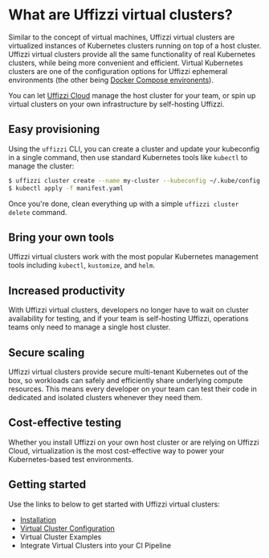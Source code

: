 # **What are Uffizzi virtual clusters?**

Similar to the concept of virtual machines, Uffizzi virtual clusters are virtualized instances of Kubernetes clusters running on top of a host cluster. Uffizzi virtual clusters provide all the same functionality of real Kubernetes clusters, while being more convenient and efficient. Virtual Kubernetes clusters are one of the configuration options for Uffizzi ephemeral environments (the other being [Docker Compose environents](../guides/docker-compose-template.md)).

You can let [Uffizzi Cloud](https://app.uffizzi.com) manage the host cluster for your team, or spin up virtual clusters on your own infrastructure by self-hosting Uffizzi.

## **Easy provisioning**
Using the `uffizzi` CLI, you can create a cluster and update your kubeconfig in a single command, then use standard Kubernetes tools like `kubectl` to manage the cluster:  

``` bash
$ uffizzi cluster create --name my-cluster --kubeconfig ~/.kube/config
$ kubectl apply -f manifest.yaml
```

Once you're done, clean everything up with a simple `uffizzi cluster delete` command.

## **Bring your own tools**
Uffizzi virtual clusters work with the most popular Kubernetes management tools including `kubectl`, `kustomize`, and `helm`.

## **Increased productivity**
With Uffizzi virtual clusters, developers no longer have to wait on cluster availability for testing, and if your team is self-hosting Uffizzi, operations teams only need to manage a single host cluster.

## **Secure scaling**
Uffizzi virtual clusters provide secure multi-tenant Kubernetes out of the box, so workloads can safely and efficiently share underlying compute resources. This means every developer on your team can test their code in dedicated and isolated clusters whenever they need them.

## **Cost-effective testing**
Whether you install Uffizzi on your own host cluster or are relying on Uffizzi Cloud, virtualization is the most cost-effective way to power your Kubernetes-based test environments. 

## **Getting started**  
Use the links to below to get started with Uffizzi virtual clusters:  

- [Installation](installation.md)  
- [Virtual Cluster Configuration](configuration.md) 
- Virtual Cluster Examples  
- Integrate Virtual Clusters into your CI Pipeline  